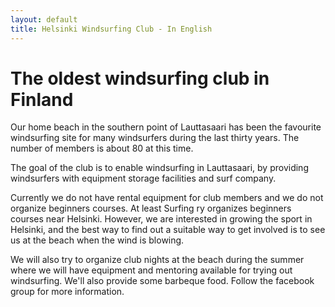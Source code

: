 ```yaml
---
layout: default
title: Helsinki Windsurfing Club - In English
---
```


The oldest windsurfing club in Finland
======================================

Our home beach in the southern point of Lauttasaari has been the favourite windsurfing site for many windsurfers during the last thirty years.
The number of members is about 80 at this time.

The goal of the club is to enable windsurfing in Lauttasaari, by providing windsurfers with equipment storage facilities and surf company.

Currently we do not have rental equipment for club members and we do not organize beginners courses. At least Surfing ry organizes beginners courses near Helsinki. However, we are interested in growing the sport in Helsinki, and the best way to find out a suitable way to get involved is to see us at the beach when the wind is blowing.

We will also try to organize club nights at the beach during the summer where we will have equipment and mentoring available
for trying out windsurfing. We'll also provide some barbeque food. Follow the facebook group for more information.

